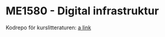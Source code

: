# ME1580 - Digital infrastruktur

Kodrepo för kurslitteraturen: [a link](https://github.com/dite-bth/wot-book)


